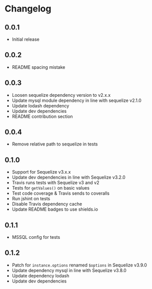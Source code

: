 # Changelog

## 0.0.1

* Initial release

## 0.0.2

* README spacing mistake

## 0.0.3

* Loosen sequelize dependency version to v2.x.x
* Update mysql module dependency in line with sequelize v2.1.0
* Update lodash dependency
* Update dev dependencies
* README contribution section

## 0.0.4

* Remove relative path to sequelize in tests

## 0.1.0

* Support for Sequelize v3.x.x
* Update dev dependencies in line with Sequelize v3.2.0
* Travis runs tests with Sequelize v3 and v2
* Tests for `getValues()` on basic values
* Test code coverage & Travis sends to coveralls
* Run jshint on tests
* Disable Travis dependency cache
* Update README badges to use shields.io

## 0.1.1

* MSSQL config for tests

## 0.1.2

* Patch for `instance.options` renamed `$options` in Sequelize v3.9.0
* Update dependency mysql in line with Sequelize v3.8.0
* Update dependency lodash
* Update dev dependencies
